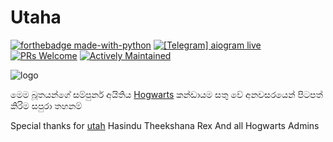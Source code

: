 # Utaha

[![forthebadge made-with-python](http://ForTheBadge.com/images/badges/made-with-python.svg)](https://www.python.org/)
[![\[Telegram\] aiogram live](https://img.shields.io/badge/telegram-aiogram-blue.svg?style=flat-square)](https://t.me/aiogram_live)
[![PRs Welcome](https://img.shields.io/badge/PRs-welcome-brightgreen.svg?style=flat-square)](http://makeapullrequest.com)
[![Actively Maintained](https://img.shields.io/badge/Maintenance%20Level-Actively%20Maintained-green.svg)](https://gist.github.com/cheerfulstoic/d107229326a01ff0f333a1d3476e068d)

![logo](https://telegra.ph/file/9e4dfb7c9cf54bf295271.jpg)


මෙම බූතයන්ගේ සම්පුර්න අයිතිය
[Hogwarts](https://t.me/HogwartsPlus) කන්ඩායම සතු වේ
අනවසරයෙන් පිටපත් කිරිම සපුරා තහනම්


Special thanks for
[utah](https://t.me/Kasumiutahabot)
Hasindu Theekshana
Rex
And all Hogwarts Admins
